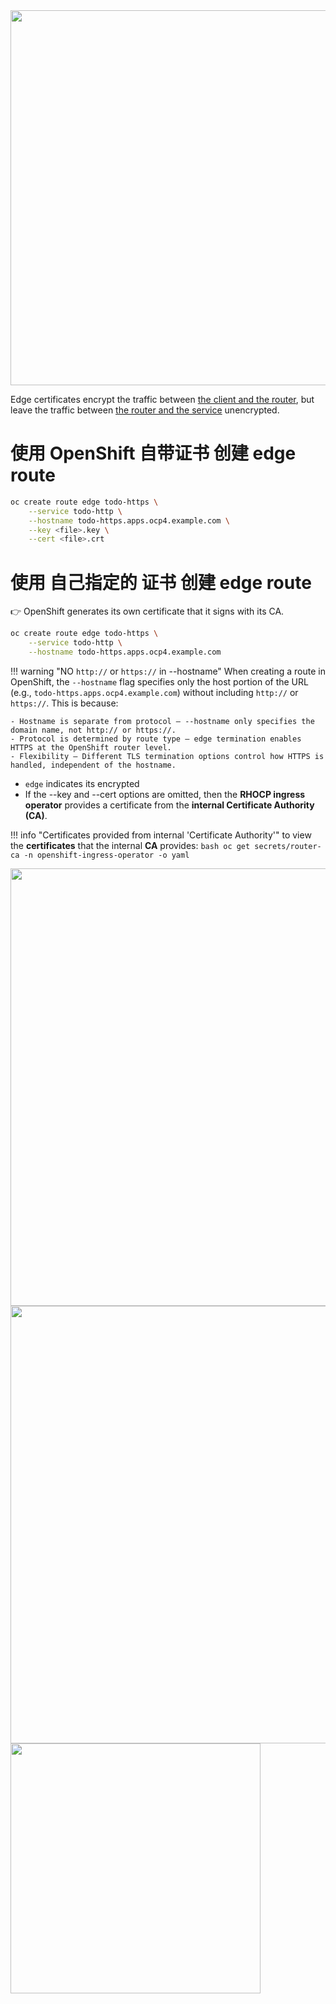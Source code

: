 <img src="../imgs/ocp-edge.png" width="600" />

Edge certificates encrypt the traffic between <ins>the client and the router</ins>, but leave the traffic between <ins>the router and the service</ins> unencrypted. 


# 使用 OpenShift 自带证书 创建 edge route
```bash
oc create route edge todo-https \
    --service todo-http \
    --hostname todo-https.apps.ocp4.example.com \
    --key <file>.key \
    --cert <file>.crt
```

# 使用 自己指定的 证书 创建 edge route

👉 OpenShift generates its own certificate that it signs with its CA.

```bash
oc create route edge todo-https \
    --service todo-http \
    --hostname todo-https.apps.ocp4.example.com
```

!!! warning "NO `http://` or `https://` in --hostname"
    When creating a route in OpenShift, the `--hostname` flag specifies only the host portion of the URL (e.g., `todo-https.apps.ocp4.example.com`) without including `http://` or `https://`. This is because:

    - Hostname is separate from protocol – --hostname only specifies the domain name, not http:// or https://.
    - Protocol is determined by route type – edge termination enables HTTPS at the OpenShift router level.
    - Flexibility – Different TLS termination options control how HTTPS is handled, independent of the hostname.

- `edge` indicates its encrypted
- If the --key and --cert options are omitted, then the **RHOCP ingress operator** provides a certificate from the **internal Certificate Authority (CA)**.



!!! info "Certificates provided from internal 'Certificate Authority'"
    to view the **certificates** that the internal **CA** provides:
    ```bash
    oc get secrets/router-ca -n openshift-ingress-operator -o yaml
    ```


<img src="../imgs/network-ingress-edge-padlock.png" width=700 />
<img src="../imgs/network-ingress-edge-more.png" width=700 />
<img src="../imgs/network-ingress-edge-page-info.png" width=400 />